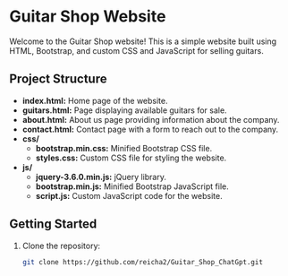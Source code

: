 # Guitar Shop Website

Welcome to the Guitar Shop website! This is a simple website built using HTML, Bootstrap, and custom CSS and JavaScript for selling guitars.

## Project Structure

- **index.html:** Home page of the website.
- **guitars.html:** Page displaying available guitars for sale.
- **about.html:** About us page providing information about the company.
- **contact.html:** Contact page with a form to reach out to the company.
- **css/**
  - **bootstrap.min.css:** Minified Bootstrap CSS file.
  - **styles.css:** Custom CSS file for styling the website.
- **js/**
  - **jquery-3.6.0.min.js:** jQuery library.
  - **bootstrap.min.js:** Minified Bootstrap JavaScript file.
  - **script.js:** Custom JavaScript code for the website.

## Getting Started

1. Clone the repository:
   ```bash
   git clone https://github.com/reicha2/Guitar_Shop_ChatGpt.git
